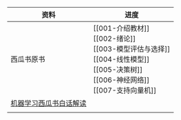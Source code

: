 | 资料                                                                                                         | 进度                                                                                                                             |
| ---------------------------------------------------------------------------------------------------------- | ------------------------------------------------------------------------------------------------------------------------------ |
| 西瓜书原书                                                                                                      | [[001-介绍教材]] <br> [[002-绪论]] <br> [[003-模型评估与选择]] <br> [[004-线性模型]] <br> [[005-决策树]] <br> [[006-神经网络]] <br> [[007-支持向量机]] <br> |
| [机器学习西瓜书白话解读](https://www.bilibili.com/video/BV17J411C7zZ?p=26&vd_source=e2ed568abb1e67cc88ad6275f6104534) |                                                                                                                                |
|                                                                                                            |                                                                                                                                |


